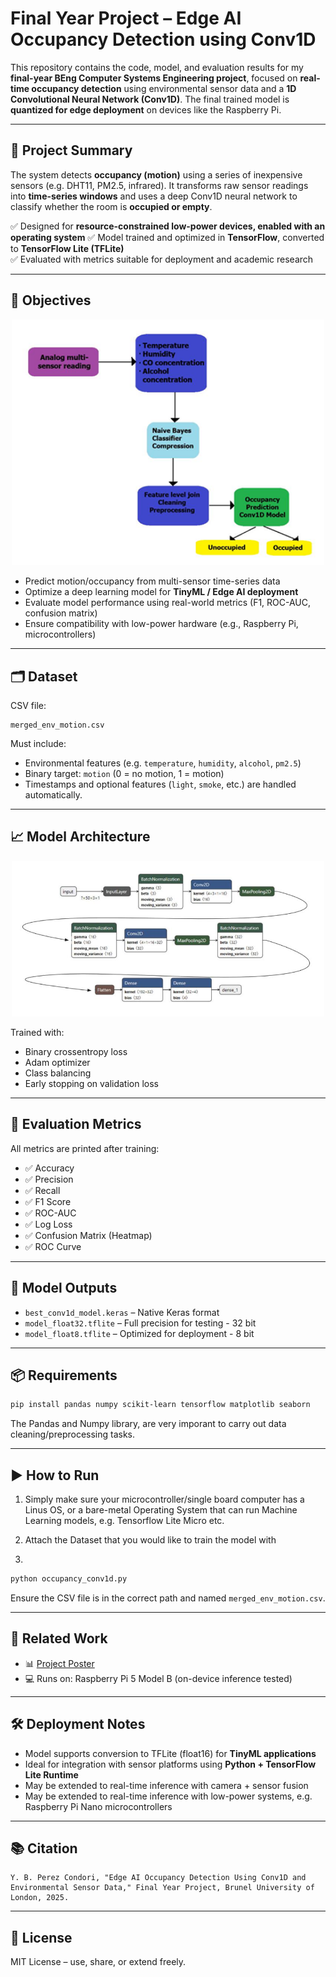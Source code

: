 
#  Final Year Project – Edge AI Occupancy Detection using Conv1D

This repository contains the code, model, and evaluation results for my **final-year BEng Computer Systems Engineering project**, focused on **real-time occupancy detection** using environmental sensor data and a **1D Convolutional Neural Network (Conv1D)**. The final trained model is **quantized for edge deployment** on devices like the Raspberry Pi.

---

## 📌 Project Summary

The system detects **occupancy (motion)** using a series of inexpensive sensors (e.g. DHT11, PM2.5, infrared). It transforms raw sensor readings into **time-series windows** and uses a deep Conv1D neural network to classify whether the room is **occupied or empty**.

✅ Designed for **resource-constrained low-power devices, enabled with an operating system**
✅ Model trained and optimized in **TensorFlow**, converted to **TensorFlow Lite (TFLite)**  
✅ Evaluated with metrics suitable for deployment and academic research

---

## 🎯 Objectives

<p align="center">
  <img src="../system%20design%20occupancy%20monitoring%20TINYML.png" alt="System Overview" width="500">
</p>

- Predict motion/occupancy from multi-sensor time-series data  
- Optimize a deep learning model for **TinyML / Edge AI deployment**  
- Evaluate model performance using real-world metrics (F1, ROC-AUC, confusion matrix)  
- Ensure compatibility with low-power hardware (e.g., Raspberry Pi, microcontrollers)


---

## 🗂️ Dataset

CSV file:  
```
merged_env_motion.csv
```

Must include:
- Environmental features (e.g. `temperature`, `humidity`, `alcohol`, `pm2.5`)
- Binary target: `motion` (0 = no motion, 1 = motion)
- Timestamps and optional features (`light`, `smoke`, etc.) are handled automatically.

---

## 📈 Model Architecture



<p align="center">
  <img src="../NN%20Architecture.png" alt="NN Architecture" width="500">
</p>



Trained with:
- Binary crossentropy loss
- Adam optimizer
- Class balancing
- Early stopping on validation loss

---

## 🧪 Evaluation Metrics

All metrics are printed after training:

- ✅ Accuracy
- ✅ Precision
- ✅ Recall
- ✅ F1 Score
- ✅ ROC-AUC
- ✅ Log Loss
- ✅ Confusion Matrix (Heatmap)
- ✅ ROC Curve

---

## 💾 Model Outputs

- `best_conv1d_model.keras` – Native Keras format
- `model_float32.tflite` – Full precision for testing - 32 bit
- `model_float8.tflite` – Optimized for deployment - 8 bit

---

## 📦 Requirements

```bash
pip install pandas numpy scikit-learn tensorflow matplotlib seaborn
```

The Pandas and Numpy library, are very imporant to carry out data cleaning/preprocessing tasks.

---

## ▶️ How to Run

1. Simply make sure your microcontroller/single board computer has a Linus OS, or a bare-metal Operating System that can run Machine Learning models, e.g. Tensorflow Lite Micro etc.

2. Attach the Dataset that you would like to train the model with

3. 

```bash
python occupancy_conv1d.py
```

Ensure the CSV file is in the correct path and named `merged_env_motion.csv`.

---

## 🔗 Related Work

- 📊 [Project Poster](../poster.pdf) 
- 💻 Runs on: Raspberry Pi 5 Model B (on-device inference tested)

---

## 🛠️ Deployment Notes

- Model supports conversion to TFLite (float16) for **TinyML applications**
- Ideal for integration with sensor platforms using **Python + TensorFlow Lite Runtime**
- May be extended to real-time inference with camera + sensor fusion
- May be extended to real-time inference with low-power systems, e.g. Raspberry Pi Nano microcontrollers
---

## 📚 Citation


```
Y. B. Perez Condori, "Edge AI Occupancy Detection Using Conv1D and Environmental Sensor Data," Final Year Project, Brunel University of London, 2025.
```

---

## 📄 License

MIT License – use, share, or extend freely.
